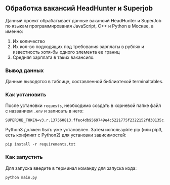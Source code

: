 ## Обработка вакансий HeadHunter и Superjob

Данный проект обрабатывает данные вакансий HeadHunter и SuperJob по языкам программирования JavaScript, C++ и Python в Москве, а именно:

1. Их количество 
2. Их кол-во подходящих под требования зарплаты в рублях и известность хотя-бы одного элемента ее границ 
3. Средняя зарплата в таких вакансиях.

### Вывод данных

Данные выводятся в таблице, составленной библиотекой terminaltables.

### Как установить

После установки ```requests```, необходимо создать в корневой папке файл с названием ```.env``` и записать в него:
```
SUPERJOB_TOKEN=v3.r.137560813.ffec4db9569749e4c5221775f2322152fd30135c.ac0f8c8d525e8dbab67eff79e3951c92a0503323
```

Python3 должен быть уже установлен. Затем используйте pip (или pip3, есть конфликт с Python2) для установки зависимостей:
```
pip install -r requirements.txt
```

### Как запустить

Для запуска введите в терминал команду для запуска кода:
```
python main.py
```
